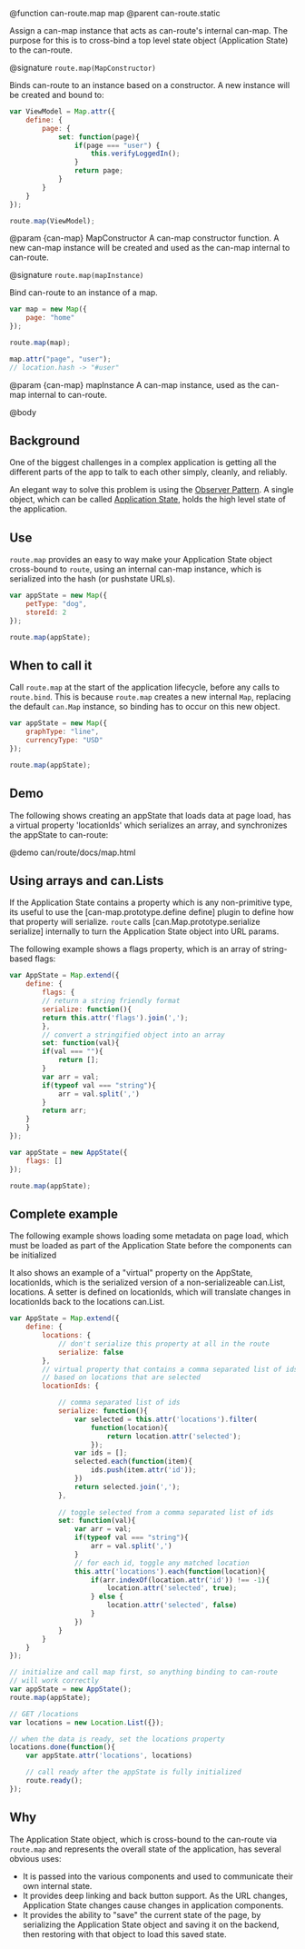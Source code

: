 @function can-route.map map
@parent can-route.static

Assign a can-map instance that acts as can-route's internal can-map.  The purpose for this is to cross-bind a top level state object (Application State) to the can-route.

@signature `route.map(MapConstructor)`

Binds can-route to an instance based on a constructor. A new instance will be created and bound to:

```js
var ViewModel = Map.attr({
	define: {
		page: {
			set: function(page){
				if(page === "user") {
					this.verifyLoggedIn();
				}
				return page;
			}
		}
	}
});

route.map(ViewModel);
```

@param {can-map} MapConstructor A can-map constructor function.  A new can-map instance will be created and used as the can-map internal to can-route.

@signature `route.map(mapInstance)`

Bind can-route to an instance of a map.

```js
var map = new Map({
	page: "home"
});

route.map(map);

map.attr("page", "user");
// location.hash -> "#user"
```

@param {can-map} mapInstance A can-map instance, used as the can-map internal to can-route.

@body

## Background

One of the biggest challenges in a complex application is getting all the different parts of the app to talk to each other simply, cleanly, and reliably. 

An elegant way to solve this problem is using the [Observer Pattern](http://en.wikipedia.org/wiki/Observer_pattern). A single object, which can be called [Application State](https://www.youtube.com/watch?v=LrzK4exG5Ss), holds the high level state of the application.

## Use

`route.map` provides an easy to way make your Application State object cross-bound to `route`, using an internal can-map instance, which is serialized into the hash (or pushstate URLs).

```js
var appState = new Map({
	petType: "dog",
	storeId: 2
});

route.map(appState);
```

## When to call it

Call `route.map` at the  start of the application lifecycle, before any calls to `route.bind`. This is because `route.map` creates a new internal `Map`, replacing the default `can.Map` instance, so binding has to occur on this new object.

```js
var appState = new Map({
	graphType: "line",
	currencyType: "USD"
});

route.map(appState);
```

## Demo

The following shows creating an appState that loads data at page load, has a virtual property 'locationIds' which serializes an array, and synchronizes the appState to can-route:

@demo can/route/docs/map.html

## Using arrays and can.Lists

If the Application State contains a property which is any non-primitive type, its useful to use the [can-map.prototype.define define] plugin to define how that property will serialize. `route` calls [can.Map.prototype.serialize serialize] internally to turn the Application State object into URL params.

The following example shows a flags property, which is an array of string-based flags:

```js
var AppState = Map.extend({
	define: {
		flags: {
		// return a string friendly format
		serialize: function(){
		return this.attr('flags').join(',');
		},
		// convert a stringified object into an array
		set: function(val){
		if(val === ""){
			return [];
		}
		var arr = val;
		if(typeof val === "string"){
			arr = val.split(',')
		}
		return arr;
	}
	}
});

var appState = new AppState({
	flags: []
});

route.map(appState);
```

## Complete example

The following example shows loading some metadata on page load, which must be loaded as part of the Application State before the components can be initialized

It also shows an example of a "virtual" property on the AppState, locationIds, which is the serialized version of a non-serializeable can.List, locations.  A setter is defined on locationIds, which will translate changes in locationIds back to the locations can.List.

```js
var AppState = Map.extend({
	define: {
		locations: {
			// don't serialize this property at all in the route
			serialize: false
		},
		// virtual property that contains a comma separated list of ids
		// based on locations that are selected
		locationIds: {

			// comma separated list of ids
			serialize: function(){
				var selected = this.attr('locations').filter(
					function(location){
						return location.attr('selected');
					});
				var ids = [];
				selected.each(function(item){
					ids.push(item.attr('id'));
				})
				return selected.join(',');
			},
			
			// toggle selected from a comma separated list of ids
			set: function(val){
				var arr = val;
				if(typeof val === "string"){
					arr = val.split(',')
				}
				// for each id, toggle any matched location
				this.attr('locations').each(function(location){
					if(arr.indexOf(location.attr('id')) !== -1){
						location.attr('selected', true);
					} else {
						location.attr('selected', false)
					}
				})
			}
		}
	}
});

// initialize and call map first, so anything binding to can-route
// will work correctly
var appState = new AppState();
route.map(appState);

// GET /locations
var locations = new Location.List({});

// when the data is ready, set the locations property
locations.done(function(){
	var appState.attr('locations', locations)

	// call ready after the appState is fully initialized
	route.ready();
});
```

## Why

The Application State object, which is cross-bound to the can-route via `route.map` and represents the overall state of the application, has several obvious uses:

* It is passed into the various components and used to communicate their own internal state.
* It provides deep linking and back button support. As the URL changes, Application State changes cause changes in application components.
* It provides the ability to "save" the current state of the page, by serializing the Application State object and saving it on the backend, then restoring with that object to load this saved state.
